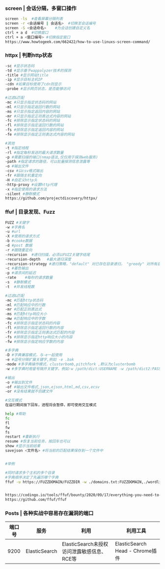### screen | 会话分隔，多窗口操作

```bash
screen -ls	#查看屏幕分隔列表
screen -r <会话编号 | 会话名>	#切换至会话编号
screen -S <会话命名>	#为会话创建自定义名
ctrl + a d  #切换窗口
ctrl + a <窗口编号> #切换指定窗口
https://www.howtogeek.com/662422/how-to-use-linuxs-screen-command/
```





### httpx | 判断http状态

```bash
-sc #显示状态码
-td #显示基于wappalyzer技术的探测
-title #显示网站title
-ip #显示目标主机IP
-cdn #如果目标使用了cdn则显示
-probe #显示网页状态，是否能够访问

#过滤&匹配
-mc #只显示指定状态码的网站
-ml #只显示指定返回行数的网站
-ms #只显示指定返回内容的网站
-mr #只显示指定正则表达式内容的网站
-fc #排除显示指定状态码的网站
-fl #排除显示指定返回行数的网站
-fs #排除显示指定返回内容的网站
-fe #排除显示指定正则表达式内容的网站

#其他
-t #指定线程
-rl #指定每秒发送的最大请求数量
-p #需要扫描的端口(nmap语法,仅仅用于探测web服务)
-path #指定请求的路径，可以批量探测信息泄露等
-o #输出文件
-csv #以csv格式输出
-fr #跟随主机重定向
-H #自定义http头
-http-proxy #设置http代理
-x #指定使用的请求方法
-silent #静默模式
https://github.com/projectdiscovery/httpx/
```





### ffuf | 目录发现、Fuzz

```bash
FUZZ #关键字
-w #字典名
-u #url
-X #使用的请求方式
-b #cooke数据
-d #post 数据
-r #跟随重定向
-recursion	#递归扫描，必须以FUZZ关键字结尾
-recursion-depth   #最大递归深度
-recursion-strategy #递归策略，"default" 对已存在目录递归， "greedy" 对所有目录递归
-c #着色输出
-p #请求间的延迟
-rate    #每秒的请求数量
-s	#静默模式
-t	#并发线程数

#过滤&匹配
-mc	#匹配http状态码
-ml #匹配响应中的行数
-mr	#匹配正则表达式
-ms	#匹配http响应大小
-mw	#匹配响应中的字数
-fc #排除显示指定状态码的内容
-fl #排除显示指定返回行数的内容
-fr #排除显示指定正则表达式匹配的内容
-fs #排除显示指定http响应大小的内容
-fw #排除显示指定响应字数的内容

#多字典
-D #字典兼容模式，与-e一起使用
-e #逗号分隔扩展关键字,例如 -e .bak	
-mode #多字典操作模式，clusterbomb,pitchfork ,默认为clusterbomb
-w #多字典时用冒号隔开关键字，例如-w /path/dict:USERNAME -w /path/dict2:PASSWORD

#输出
-o #输出到文件
-of #输出文件格式,json,ejson,html,md,csv,ecsv
-or #没有结果就不创建文件

#交互模式
在运行期间按下回车，进程将会暂停，即可使用交互模式

help #帮助
fc
fl
fw
fs
restart #重新执行
resume #恢复当前任务，按回车也可以
show #显示当前结果
savejson <文件名> #将当前的匹配结果保存到一个文件中


#举例

#同时请求多个主机的多个目录
#字典顺序决定了先遍历哪个字典
ffuf -u https://FUZZDOMAIN/FUZZDIR -w ./domains.txt:FUZZDOMAIN,./wordlist.txt:FUZZDIR 


https://codingo.io/tools/ffuf/bounty/2020/09/17/everything-you-need-to-know-about-ffuf.html
https://github.com/ffuf/ffuf

```









### Posts | 各种实战中容易存在漏洞的端口

| 端口号 | 服务          | 利用                                       | 利用工具                        |
| ------ | ------------- | ------------------------------------------ | ------------------------------- |
| 9200   | ElasticSearch | ElasticSearch未授权访问泄露敏感信息、RCE等 | ElasticSearch Head - Chrome插件 |





